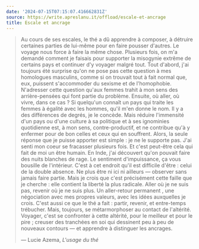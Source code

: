 ```yaml
---
date: '2024-07-15T07:15:07.416662831Z'
source: https://write.apreslanu.it/offload/escale-et-ancrage
title: Escale et ancrage
---
```


> Au cours de ses escales, le thé a dû apprendre à composer, à détruire certaines parties de lui-même pour en faire pousser d'autres. Le voyage nous force à faire la même chose. Plusieurs fois, on m'a demandé comment je faisais pour supporter la misogynie extrême de certains pays et continuer d'y voyager malgré tout. Tout d'abord, j'ai toujours été surprise qu'on ne pose pas cette question à mes homologues masculins, comme si on trouvait tout à fait normal que, eux, puissent s'accommoder du sexisme et de l'homophobie. N'adresser cette question qu'aux femmes trahit à mon sens des arrière-pensées qui font partie du problème. Ensuite, où aller, où vivre, dans ce cas ? Si quelqu'un connaît un pays qui traite les femmes à égalité avec les hommes, qu'il m'en donne le nom. Il y a des différences de degrés, je le concède. Mais réduire l'immensité d'un pays ou d'une culture à sa politique et à ses ignominies quotidienne est, à mon sens, contre-productif, et ne contribue qu'à y enfermer pour de bon celles et ceux qui en souffrent. Alors, la seule réponse que je puisse apporter est simple : je ne le supporte pas. J'ai senti mon coeur se fracasser plusieurs fois. Et c'est peut-être cela qui fait de moi un être humain. En Inde, j'ai découvert qu'on pouvait faire des nuits blanches de rage. Le sentiment d'impuissance, ça vous bousille de l'intérieur. C'est à cet endroit qu'il est difficile d'être : celui de la double absence. Ne plus être ni ici ni ailleurs — observer sans jamais faire partie. Mais je crois que c'est  précisément cette faille que je cherche : elle contient la liberté la plus radicale. Aller où je ne suis pas, revenir où je ne suis plus. Un aller-retour permanent , une négociation avec mes propres valeurs, avec les idées auxquelles je crois. C'est aussi ce que le thé a fait : partir, revenir, et entre-temps trébucher. Mais, toujours, se métarmorphoser au contact de l'altérité. Voyager, c'est se confronter à cette altérité, pour le meilleur et pour le pire ; creuser des tranchées en soi qui dessinent peu à peu de nouveaux contours — et apprendre à distinguer les ancrages.
>
> — Lucie Azema, *L'usage du thé*